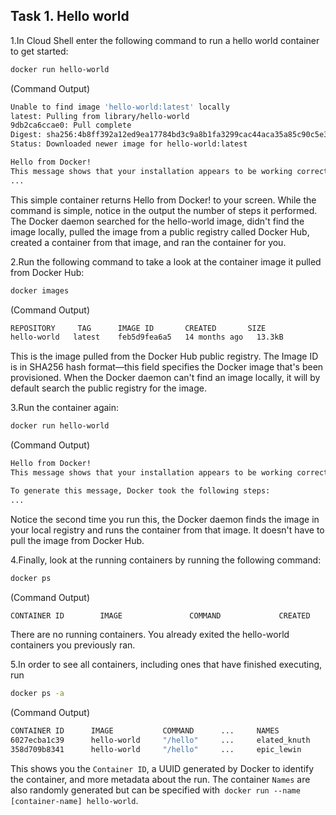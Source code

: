 ## Task 1. Hello world
1.In Cloud Shell enter the following command to run a hello world container to get started:
```bash
docker run hello-world
```
(Command Output)

```bash
Unable to find image 'hello-world:latest' locally
latest: Pulling from library/hello-world
9db2ca6ccae0: Pull complete
Digest: sha256:4b8ff392a12ed9ea17784bd3c9a8b1fa3299cac44aca35a85c90c5e3c7afacdc
Status: Downloaded newer image for hello-world:latest

Hello from Docker!
This message shows that your installation appears to be working correctly.
...
```

This simple container returns Hello from Docker! to your screen. While the command is simple, notice in the output the number of steps it performed. The Docker daemon searched for the hello-world image, didn't find the image locally, pulled the image from a public registry called Docker Hub, created a container from that image, and ran the container for you.

2.Run the following command to take a look at the container image it pulled from Docker Hub:
```bash
docker images
```
(Command Output)

```bash
REPOSITORY     TAG      IMAGE ID       CREATED       SIZE
hello-world   latest    feb5d9fea6a5   14 months ago   13.3kB
```

This is the image pulled from the Docker Hub public registry. The Image ID is in SHA256 hash format—this field specifies the Docker image that's been provisioned. When the Docker daemon can't find an image locally, it will by default search the public registry for the image.

3.Run the container again:
```bash
docker run hello-world
```
(Command Output)

```bash
Hello from Docker!
This message shows that your installation appears to be working correctly.

To generate this message, Docker took the following steps:
...
```
Notice the second time you run this, the Docker daemon finds the image in your local registry and runs the container from that image. It doesn't have to pull the image from Docker Hub.

4.Finally, look at the running containers by running the following command:
```bash
docker ps
```
(Command Output)
```bash
CONTAINER ID        IMAGE               COMMAND             CREATED             STATUS      PORTS               NAMES
```
There are no running containers. You already exited the hello-world containers you previously ran.

5.In order to see all containers, including ones that have finished executing, run
```bash
docker ps -a
```
(Command Output)
```bash
CONTAINER ID      IMAGE           COMMAND      ...     NAMES
6027ecba1c39      hello-world     "/hello"     ...     elated_knuth
358d709b8341      hello-world     "/hello"     ...     epic_lewin
```
This shows you the `Container ID`, a UUID generated by Docker to identify the container, and more metadata about the run. The container `Names` are also randomly generated but can be specified with` docker run --name [container-name] hello-world`.
